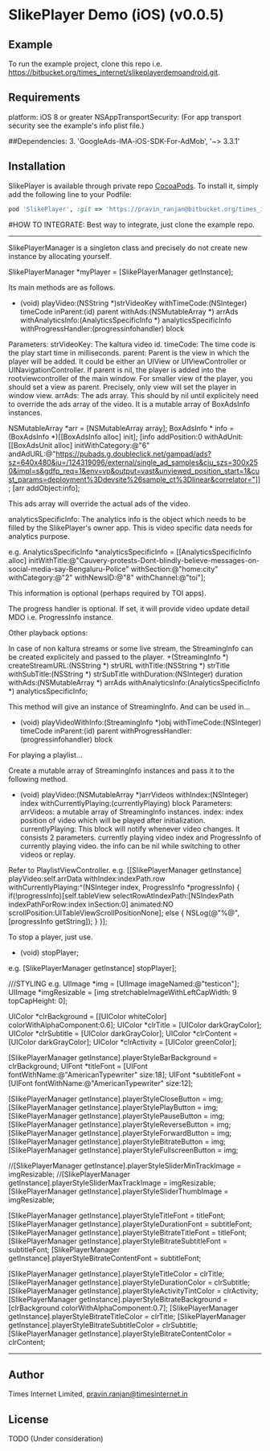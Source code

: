 # SlikePlayer Demo (iOS)  (v0.0.5)

## Example

To run the example project, clone this repo i.e. https://bitbucket.org/times_internet/slikeplayerdemoandroid.git.


## Requirements
platform: iOS 8 or greater
NSAppTransportSecurity: (For app transport security see the example's info plist file.)

##Dependencies:
3. 'GoogleAds-IMA-iOS-SDK-For-AdMob', '~> 3.3.1'

## Installation

SlikePlayer is available through private repo [CocoaPods](http://cocoapods.org). To install
it, simply add the following line to your Podfile:

```ruby
pod 'SlikePlayer', :git => 'https://pravin_ranjan@bitbucket.org/times_internet/slikeplayer-ios.git', :tag => '0.0.5'
```

#HOW TO INTEGRATE:
Best way to integrate, just clone the example repo.

**************************************
SlikePlayerManager is a singleton class and precisely do not create new instance by allocating yourself.
 
 SlikePlayerManager *myPlayer = [SlikePlayerManager getInstance];
 
 Its main methods are as follows.
 
 - (void) playVideo:(NSString *)strVideoKey withTimeCode:(NSInteger) timeCode inParent:(id) parent withAds:(NSMutableArray *) arrAds withAnalyticsInfo:(AnalyticsSpecificInfo *) analyticsSpecificInfo withProgressHandler:(progressinfohandler) block
 
 Parameters:
 strVideoKey: The kaltura video id.
 timeCode: The time code is the play start time in milliseconds.
 parent: Parent is the view in which the player will be added. It could be either an UIView or UIViewController or UINavigationController. If parent is nil, the player is added
 into the rootviewcontroller of the main window. For smaller view of the player, you should set a view as parent. Precisely, only view will set the player in window view.
 arrAds: The ads array. This should by nil until explicitely need to override the ads array of the video. It is a mutable array of BoxAdsInfo instances.
 
 NSMutableArray *arr = [NSMutableArray array];
 BoxAdsInfo * info = (BoxAdsInfo *)[[BoxAdsInfo alloc] init];
 [info addPosition:0 withAdUnit:[[BoxAdsUnit alloc] initWithCategory:@"6" andAdURL:@"https://pubads.g.doubleclick.net/gampad/ads?sz=640x480&iu=/124319096/external/single_ad_samples&ciu_szs=300x250&impl=s&gdfp_req=1&env=vp&output=vast&unviewed_position_start=1&cust_params=deployment%3Ddevsite%26sample_ct%3Dlinear&correlator="]];
 [arr addObject:info];
 
 This ads array will override the actual ads of the video.
 
 analyticsSpecificInfo: The analytics info is the object which needs to be filled by the SlikePlayer's owner app. This is video specific data needs for analytics purpose.
 
 e.g.
 AnalyticsSpecificInfo *analyticsSpecificInfo = [[AnalyticsSpecificInfo alloc] initWithTitle:@"Cauvery-protests-Dont-blindly-believe-messages-on-social-media-say-Bengaluru-Police" withSection:@"home:city" withCategory:@"2" withNewsID:@"8" withChannel:@"toi"];
 
 This information is optional (perhaps required by TOI apps).
 
 The progress handler is optional. If set, it will provide video update detail MDO i.e. ProgressInfo instance.
 
 
 Other playback options:
 
 In case of non kaltura streams or some live stream, the StreamingInfo can be created explicitely and passed to the player.
 +(StreamingInfo *) createStreamURL:(NSString *) strURL withTitle:(NSString *) strTitle withSubTitle:(NSString *) strSubTitle withDuration:(NSInteger) duration withAds:(NSMutableArray *) arrAds withAnalyticsInfo:(AnalyticsSpecificInfo *) analyticsSpecificInfo;
 
 This method will give an instance of StreamingInfo.
 And can be used in...
 - (void) playVideoWithInfo:(StreamingInfo *)obj withTimeCode:(NSInteger) timeCode inParent:(id) parent withProgressHandler:(progressinfohandler) block
 
 
 For playing a playlist...
 
 Create a mutable array of StreamingInfo instances and pass it to the following method.
 
 - (void) playVideo:(NSMutableArray *)arrVideos withIndex:(NSInteger) index withCurrentlyPlaying:(currentlyPlaying) block
 Parameters:
 arrVideos: a mutable array of StreamingInfo instances.
 index: index position of video which will be played after initialization.
 currentlyPlaying: This block will notify whenever video changes. It consists 2 parameters. currently playing video index and ProgressInfo of currently playing video. the info can be nil while switching to other videos or replay.
 
 Refer to PlaylistViewController.
 e.g.
 [[SlikePlayerManager getInstance] playVideo:self.arrData withIndex:indexPath.row withCurrentlyPlaying:^(NSInteger index, ProgressInfo *progressInfo) {
 if(!progressInfo)[self.tableView selectRowAtIndexPath:[NSIndexPath indexPathForRow:index inSection:0] animated:NO scrollPosition:UITableViewScrollPositionNone];
 else
 {
 NSLog(@"%@", [progressInfo getString]);
 }
 }];
 
 
 To stop a player, just use.
 - (void) stopPlayer;
 
 e.g. [SlikePlayerManager getInstance] stopPlayer];
 
 
 ///STYLING e.g.
 UIImage *img = [UIImage imageNamed:@"testicon"];
 UIImage *imgResizable = [img stretchableImageWithLeftCapWidth: 9 topCapHeight: 0];
 
 UIColor *clrBackground = [[UIColor whiteColor] colorWithAlphaComponent:0.6];
 UIColor *clrTitle = [UIColor darkGrayColor];
 UIColor *clrSubtitle = [UIColor darkGrayColor];
 UIColor *clrContent = [UIColor darkGrayColor];
 UIColor *clrActivity = [UIColor greenColor];
 
 [SlikePlayerManager getInstance].playerStyleBarBackground = clrBackground;
 UIFont *titleFont = [UIFont fontWithName:@"AmericanTypewriter" size:18];
 UIFont *subtitleFont = [UIFont fontWithName:@"AmericanTypewriter" size:12];
 
 [SlikePlayerManager getInstance].playerStyleCloseButton = img;
 [SlikePlayerManager getInstance].playerStylePlayButton = img;
 [SlikePlayerManager getInstance].playerStylePauseButton = img;
 [SlikePlayerManager getInstance].playerStyleReverseButton = img;
 [SlikePlayerManager getInstance].playerStyleForwardButton = img;
 [SlikePlayerManager getInstance].playerStyleBitrateButton = img;
 [SlikePlayerManager getInstance].playerStyleFullscreenButton = img;
 
 //[SlikePlayerManager getInstance].playerStyleSliderMinTrackImage = imgResizable;
 //[SlikePlayerManager getInstance].playerStyleSliderMaxTrackImage = imgResizable;
 [SlikePlayerManager getInstance].playerStyleSliderThumbImage = imgResizable;
 
 [SlikePlayerManager getInstance].playerStyleTitleFont = titleFont;
 [SlikePlayerManager getInstance].playerStyleDurationFont = subtitleFont;
 [SlikePlayerManager getInstance].playerStyleBitrateTitleFont = titleFont;
 [SlikePlayerManager getInstance].playerStyleBitrateSubtitleFont = subtitleFont;
 [SlikePlayerManager getInstance].playerStyleBitrateContentFont = subtitleFont;
 
 [SlikePlayerManager getInstance].playerStyleTitleColor = clrTitle;
 [SlikePlayerManager getInstance].playerStyleDurationColor = clrSubtitle;
 [SlikePlayerManager getInstance].playerStyleActivityTintColor = clrActivity;
 [SlikePlayerManager getInstance].playerStyleBitrateBackground = [clrBackground colorWithAlphaComponent:0.7];
 [SlikePlayerManager getInstance].playerStyleBitrateTitleColor = clrTitle;
 [SlikePlayerManager getInstance].playerStyleBitrateSubtitleColor = clrSubtitle;
 [SlikePlayerManager getInstance].playerStyleBitrateContentColor = clrContent;
**************************************


## Author

Times Internet Limited, pravin.ranjan@timesinternet.in

## License

TODO (Under consideration)